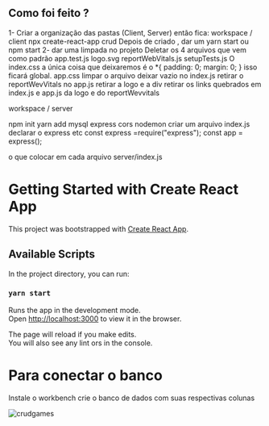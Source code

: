 ## Como foi feito ?

1- Criar a organização das pastas (Client, Server)
então fica: 
workspace / client
npx create-react-app crud
Depois de criado , dar um 
yarn start ou npm start
2- dar uma limpada no projeto
Deletar os 4 arquivos que vem como padrão
app.test.js
logo.svg
reportWebVitals.js
setupTests.js
O index.css a única coisa que deixaremos é o 
*{
padding: 0;
margin: 0;
}
isso ficará global.
app.css limpar o arquivo deixar vazio
no index.js 
retirar o reportWevVitals
no app.js retirar a logo e a div
retirar os links quebrados em index.js e app.js da logo e do reportWevvitals

workspace / server

npm init
yarn add mysql express cors nodemon
criar um arquivo
 index.js
declarar o express etc
const express =require("express");
const app = express();

o que colocar em cada arquivo
server/index.js





# Getting Started with Create React App

This project was bootstrapped with [Create React App](https://github.com/facebook/create-react-app).

## Available Scripts

In the project directory, you can run:

### `yarn start`

Runs the app in the development mode.\
Open [http://localhost:3000](http://localhost:3000) to view it in the browser.

The page will reload if you make edits.\
You will also see any lint 
ors in the console.

# Para conectar o banco 
Instale o workbench 
crie o banco de dados com suas respectivas colunas

![crudgames](https://user-images.githubusercontent.com/37938486/171411767-959a3dc7-9e40-4164-b90e-c2aa3fdefb84.png)


